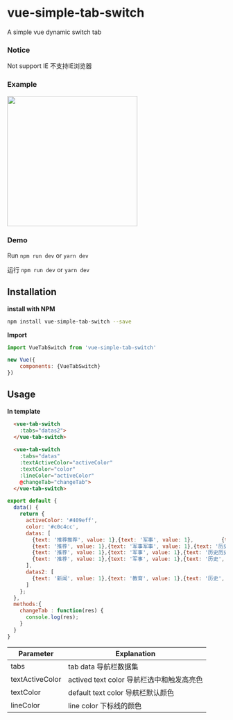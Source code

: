# vue-simple-tab-switch


A simple vue dynamic switch tab


### Notice
Not support IE 不支持IE浏览器

### Example

<img src="https://s1.ax1x.com/2020/08/27/dfvzFI.png" width="300">

### Demo
Run `npm run dev` or `yarn dev`  

运行 `npm run dev` or `yarn dev`

## Installation
**install with NPM**
```bash
npm install vue-simple-tab-switch --save
```
**Import**
```js
import VueTabSwitch from 'vue-simple-tab-switch'

new Vue({
    components: {VueTabSwitch}
})
```
## Usage
**In template**

```html
  <vue-tab-switch 
    :tabs="datas2">
  </vue-tab-switch>
  
  <vue-tab-switch
    :tabs="datas" 
    :textActiveColor="activeColor"
    :textColor="color"
    :lineColor="activeColor"
    @changeTab="changeTab">
  </vue-tab-switch>
```

```js
export default {
  data() {
    return {
      activeColor: '#409eff',
      color: '#c0c4cc',
      datas: [
        {text: '推荐推荐', value: 1},{text: '军事', value: 1},         {text: '历史', value: 1},{text: '教育', value: 1},
        {text: '推荐', value: 1},{text: '军事军事', value: 1},{text: '历史', value: 1},{text: '教育', value: 1},
        {text: '推荐', value: 1},{text: '军事', value: 1},{text: '历史历史', value: 1},{text: '教育', value: 1},
        {text: '推荐', value: 1},{text: '军事', value: 1},{text: '历史', value: 1},{text: '教育', value: 1},
      ],
      datas2: [
        {text: '新闻', value: 1},{text: '教育', value: 1},{text: '历史', value: 1},{text: '科学', value: 1}
      ]
    };
  },
  methods:{
    changeTab : function(res) {
      console.log(res);
    }
  }
}
```
Parameter | Explanation
----|----
tabs | tab data 导航栏数据集
textActiveColor|  actived text color 导航栏选中和触发高亮色
textColor | default text color 导航栏默认颜色
lineColor | line color 下标线的颜色

